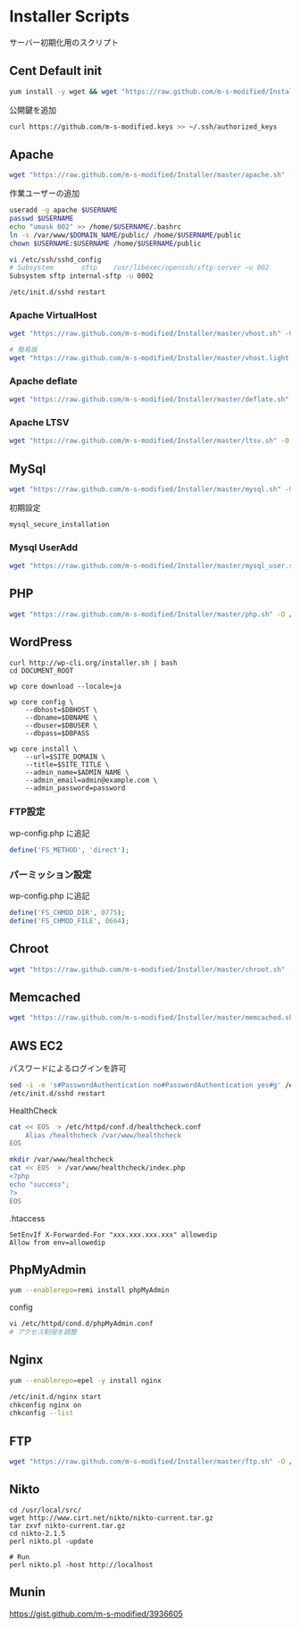 # Installer Scripts

サーバー初期化用のスクリプト

## Cent Default init

```sh
yum install -y wget && wget "https://raw.github.com/m-s-modified/Installer/master/cent.sh" -O /tmp/cent.sh && sh /tmp/cent.sh
```

公開鍵を追加

```sh
curl https://github.com/m-s-modified.keys >> ~/.ssh/authorized_keys
```

## Apache

```sh
wget "https://raw.github.com/m-s-modified/Installer/master/apache.sh" -O /tmp/apache.sh && sh /tmp/apache.sh
```

作業ユーザーの追加

```sh
useradd -g apache $USERNAME
passwd $USERNAME
echo "umask 002" >> /home/$USERNAME/.bashrc
ln -s /var/www/$DOMAIN_NAME/public/ /home/$USERNAME/public
chown $USERNAME:$USERNAME /home/$USERNAME/public

vi /etc/ssh/sshd_config
# Subsystem       sftp    /usr/libexec/openssh/sftp-server –u 002
Subsystem sftp internal-sftp -u 0002

/etc/init.d/sshd restart
```

### Apache VirtualHost

```sh
wget "https://raw.github.com/m-s-modified/Installer/master/vhost.sh" -O /tmp/vhost.sh && sh /tmp/vhost.sh

# 簡易版
wget "https://raw.github.com/m-s-modified/Installer/master/vhost.light.sh" -O vhost.light.sh
```

### Apache deflate

```sh
wget "https://raw.github.com/m-s-modified/Installer/master/deflate.sh" -O /tmp/deflate.sh && sh /tmp/deflate.sh
```

### Apache LTSV

```sh
wget "https://raw.github.com/m-s-modified/Installer/master/ltsv.sh" -O /tmp/ltsv.sh && sh /tmp/ltsv.sh
```

## MySql

```sh
wget "https://raw.github.com/m-s-modified/Installer/master/mysql.sh" -O /tmp/mysql.sh && sh /tmp/mysql.sh
```

初期設定

```sh
mysql_secure_installation
```

### Mysql UserAdd

```sh
wget "https://raw.github.com/m-s-modified/Installer/master/mysql_user.sh" -O /tmp/mysql_user.sh && sh /tmp/mysql_user.sh
```

## PHP

```sh
wget "https://raw.github.com/m-s-modified/Installer/master/php.sh" -O /tmp/php.sh && sh /tmp/php.sh
```

## WordPress

```
curl http://wp-cli.org/installer.sh | bash
cd DOCUMENT_ROOT

wp core download --locale=ja

wp core config \
    --dbhost=$DBHOST \
    --dbname=$DBNAME \
    --dbuser=$DBUSER \
    --dbpass=$DBPASS
 
wp core install \
    --url=$SITE_DOMAIN \
    --title=$SITE_TITLE \
    --admin_name=$ADMIN_NAME \
    --admin_email=admin@example.com \
    --admin_password=password 
```

### FTP設定

wp-config.php に追記

```php
define('FS_METHOD', 'direct');
```

### パーミッション設定

wp-config.php に追記

```php
define('FS_CHMOD_DIR', 0775);
define('FS_CHMOD_FILE', 0664);
```

## Chroot

```sh
wget "https://raw.github.com/m-s-modified/Installer/master/chroot.sh" -O /tmp/chroot.sh && sh /tmp/chroot.sh
```

## Memcached

```sh
wget "https://raw.github.com/m-s-modified/Installer/master/memcached.sh" -O /tmp/memcached.sh && sh /tmp/memcached.sh
```

## AWS EC2

パスワードによるログインを許可

```sh
sed -i -e 's#PasswordAuthentication no#PasswordAuthentication yes#g' /etc/ssh/sshd_config
/etc/init.d/sshd restart
```

HealthCheck

```sh
cat << EOS  > /etc/httpd/conf.d/healthcheck.conf
    Alias /healthcheck /var/www/healthcheck
EOS

mkdir /var/www/healthcheck
cat << EOS  > /var/www/healthcheck/index.php
<?php
echo "success";
?>
EOS
```

.htaccess

```.htaccess
SetEnvIf X-Forwarded-For "xxx.xxx.xxx.xxx" allowedip
Allow from env=allowedip
```

## PhpMyAdmin

```sh
yum --enablerepo=remi install phpMyAdmin
```

config

```sh
vi /etc/httpd/cond.d/phpMyAdmin.conf
# アクセス制限を調整
```

## Nginx

```sh
yum --enablerepo=epel -y install nginx

/etc/init.d/nginx start
chkconfig nginx on
chkconfig --list
```

## FTP

```sh
wget "https://raw.github.com/m-s-modified/Installer/master/ftp.sh" -O /tmp/ftp.sh && sh /tmp/ftp.sh
```


## Nikto

```
cd /usr/local/src/
wget http://www.cirt.net/nikto/nikto-current.tar.gz
tar zxvf nikto-current.tar.gz
cd nikto-2.1.5
perl nikto.pl -update

# Run
perl nikto.pl -host http://localhost
```


## Munin

https://gist.github.com/m-s-modified/3936605